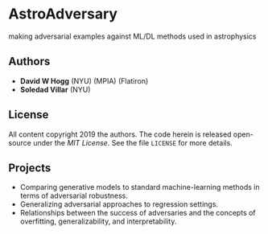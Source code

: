 # AstroAdversary
making adversarial examples against ML/DL methods used in astrophysics

## Authors
- **David W Hogg** (NYU) (MPIA) (Flatiron)
- **Soledad Villar** (NYU)

## License
All content copyright 2019 the authors.
The code herein is released open-source under the *MIT License*.
See the file `LICENSE` for more details.

## Projects
- Comparing generative models to standard machine-learning methods in terms of adversarial robustness.
- Generalizing adversarial approaches to regression settings.
- Relationships between the success of adversaries and the concepts of overfitting, generalizability, and interpretability.
